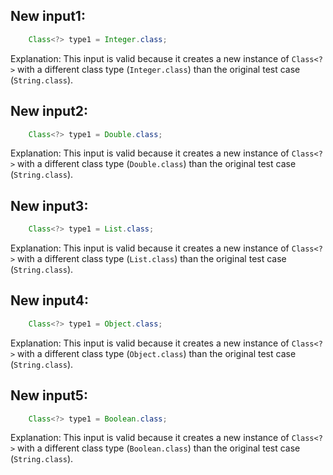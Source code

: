 ## New input1:
```java
    Class<?> type1 = Integer.class;
```
Explanation: This input is valid because it creates a new instance of `Class<?>` with a different class type (`Integer.class`) than the original test case (`String.class`).

## New input2:
```java
    Class<?> type1 = Double.class;
```
Explanation: This input is valid because it creates a new instance of `Class<?>` with a different class type (`Double.class`) than the original test case (`String.class`).

## New input3:
```java
    Class<?> type1 = List.class;
```
Explanation: This input is valid because it creates a new instance of `Class<?>` with a different class type (`List.class`) than the original test case (`String.class`).

## New input4:
```java
    Class<?> type1 = Object.class;
```
Explanation: This input is valid because it creates a new instance of `Class<?>` with a different class type (`Object.class`) than the original test case (`String.class`).

## New input5:
```java
    Class<?> type1 = Boolean.class;
```
Explanation: This input is valid because it creates a new instance of `Class<?>` with a different class type (`Boolean.class`) than the original test case (`String.class`).